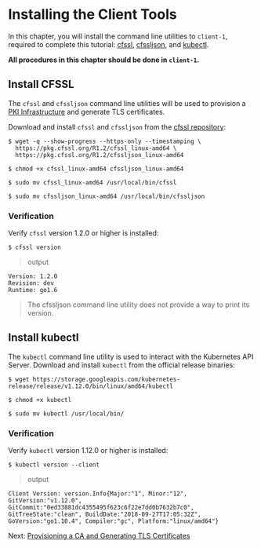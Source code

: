 # Installing the Client Tools

In this chapter, you will install the command line utilities to `client-1`, required to complete this tutorial: [cfssl](https://github.com/cloudflare/cfssl), [cfssljson](https://github.com/cloudflare/cfssl), and [kubectl](https://kubernetes.io/docs/tasks/tools/install-kubectl).

**All procedures in this chapter should be done in `client-1`.**


## Install CFSSL

The `cfssl` and `cfssljson` command line utilities will be used to provision a [PKI Infrastructure](https://en.wikipedia.org/wiki/Public_key_infrastructure) and generate TLS certificates.

Download and install `cfssl` and `cfssljson` from the [cfssl repository](https://pkg.cfssl.org):

```
$ wget -q --show-progress --https-only --timestamping \
  https://pkg.cfssl.org/R1.2/cfssl_linux-amd64 \
  https://pkg.cfssl.org/R1.2/cfssljson_linux-amd64
```

```
$ chmod +x cfssl_linux-amd64 cfssljson_linux-amd64
```

```
$ sudo mv cfssl_linux-amd64 /usr/local/bin/cfssl
```

```
$ sudo mv cfssljson_linux-amd64 /usr/local/bin/cfssljson
```

### Verification

Verify `cfssl` version 1.2.0 or higher is installed:

```
$ cfssl version
```

> output

```
Version: 1.2.0
Revision: dev
Runtime: go1.6
```

> The cfssljson command line utility does not provide a way to print its version.

## Install kubectl

The `kubectl` command line utility is used to interact with the Kubernetes API Server. Download and install `kubectl` from the official release binaries:

```
$ wget https://storage.googleapis.com/kubernetes-release/release/v1.12.0/bin/linux/amd64/kubectl
```

```
$ chmod +x kubectl
```

```
$ sudo mv kubectl /usr/local/bin/
```

### Verification

Verify `kubectl` version 1.12.0 or higher is installed:

```
$ kubectl version --client
```

> output

```
Client Version: version.Info{Major:"1", Minor:"12", GitVersion:"v1.12.0", GitCommit:"0ed33881dc4355495f623c6f22e7dd0b7632b7c0", GitTreeState:"clean", BuildDate:"2018-09-27T17:05:32Z", GoVersion:"go1.10.4", Compiler:"gc", Platform:"linux/amd64"}
```


Next: [Provisioning a CA and Generating TLS Certificates](04-certificate-authority.md)

